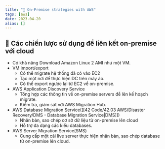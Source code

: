 ```yaml
---
title: "🌱 On-Premise strategies with AWS"
tags: [aws]
date: 2023-04-20
alias: []
---
```


## 🌿 Các chiến lược sử dụng để liên kết on-premise với cloud
- Có khả năng Download Amazon Linux 2 AMI như một VM.
- VM import/export
	- Có thể migrate hệ thống đã có vào EC2
	- Tạo một nơi để thực hiện DC trên máy ảo.
	- Có thể export ngược lại từ EC2 về on-premise.
- AWS Application Discovery Service
	- Tổng hợp các thông tin về on-premise servers để lên kế hoạch migrate.
	- Kiểm tra, giám sát với AWS Migration Hub.
- AWS Database Migration Service([[42 Code/42.03 AWS/Disaster Recovery/DMS - Database Migration Service|DMS]])
	- Nhân bản, sao chép cơ sở dữ liệu từ on-premise lên cloud
	- Hỗ trợ đa dạng các kiểu databases.
- AWS Server Migration Service(SMS)
	- Cung cấp một cái live server thực hiện nhân bản, sao chép database từ on-premise lên cloud.
